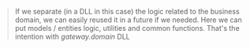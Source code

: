 ﻿> If we separate (in a DLL in this case) the logic related to the business domain, we can easily reused it in a future if we needed. Here we can put models / entities logic, utilities and common functions. That's the intention with _gateway.domain_ DLL
